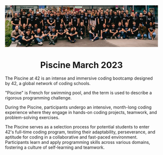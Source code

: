 <p align="center">
    <img src="img/Piscine.jpeg"/>
</p>

<h1 align="center">
   Piscine March 2023
</h1>

The Piscine at 42 is an intense and immersive coding bootcamp designed by 42, a global network of coding schools. 

"Piscine" is French for swimming pool, and the term is used to describe a rigorous programming challenge.

During the Piscine, participants undergo an intensive, month-long coding experience where they engage in hands-on coding projects, teamwork, and problem-solving exercises.

The Piscine serves as a selection process for potential students to enter 42's full-time coding program, testing their adaptability, perseverance, and aptitude for 
    coding in a collaborative and fast-paced environment. Participants learn and apply programming skills across various domains, fostering a culture of self-learning and teamwork.
